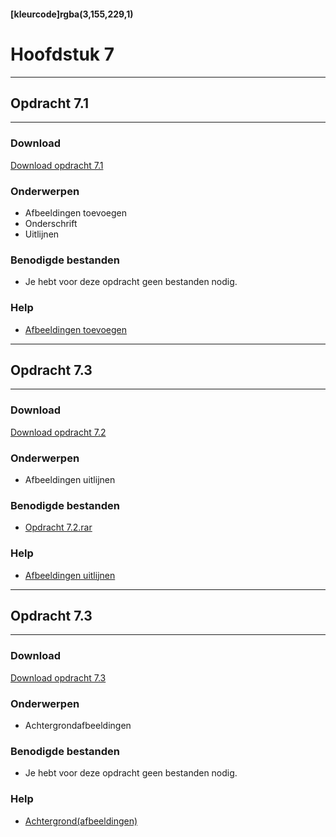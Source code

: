 #### [kleurcode]rgba(3,155,229,1)

# Hoofdstuk 7

---
## Opdracht 7.1
---

### Download
<a href="https://elo.kw1c.nl/CMS/Studie/811%20ICT-Academie/811%20VakkenInhoud/%5BB.14%20HTM%5D%20HTMLCSS/Productie/02.%20Opdrachten/Hoofdstuk%207/Opdracht%207.1.pdf" target="_blank">Download opdracht 7.1</a>

### Onderwerpen
*   Afbeeldingen toevoegen
*   Onderschrift
*   Uitlijnen

### Benodigde bestanden
*   Je hebt voor deze opdracht geen bestanden nodig.

### Help
*   <a href="https://www.w3schools.com/html/html_images.asp" target="_blank">Afbeeldingen toevoegen</a>

---
## Opdracht 7.3
---

### Download
<a href="https://elo.kw1c.nl/CMS/Studie/811%20ICT-Academie/811%20VakkenInhoud/%5BB.14%20HTM%5D%20HTMLCSS/Productie/02.%20Opdrachten/Hoofdstuk%207/Opdracht%207.2.pdf" target="_blank">Download opdracht 7.2</a>

### Onderwerpen
*   Afbeeldingen uitlijnen

### Benodigde bestanden
*   <a href="https://elo.kw1c.nl/CMS/Studie/811%20ICT-Academie/811%20VakkenInhoud/%5BB.14%20HTM%5D%20HTMLCSS/Productie/02.%20Opdrachten/Hoofdstuk%207/Resources/Opdracht%207.2.rar" target="_blank">Opdracht 7.2.rar</a>

### Help
*   <a href="https://www.w3schools.com/cssref/pr_class_float.asp" target="_blank">Afbeeldingen uitlijnen</a>

---
## Opdracht 7.3
---

### Download
<a href="https://elo.kw1c.nl/CMS/Studie/811%20ICT-Academie/811%20VakkenInhoud/%5BB.14%20HTM%5D%20HTMLCSS/Productie/02.%20Opdrachten/Hoofdstuk%207/Opdracht%207.3.pdf" target="_blank">Download opdracht 7.3</a>

### Onderwerpen
*   Achtergrondafbeeldingen

### Benodigde bestanden
*   Je hebt voor deze opdracht geen bestanden nodig.

### Help
*   <a href="https://www.w3schools.com/cssref/css3_pr_background.aspp" target="_blank">Achtergrond(afbeeldingen)</a>